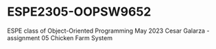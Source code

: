 # ESPE2305-OOPSW9652
ESPE class of Object-Oriented Programming May 2023
Cesar Galarza - assignment 05 Chicken Farm System
